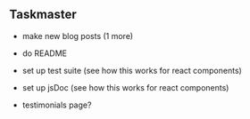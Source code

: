 ## Taskmaster

* make new blog posts (1 more)
* do README

* set up test suite (see how this works for react components)
* set up jsDoc (see how this works for react components)

* testimonials page?